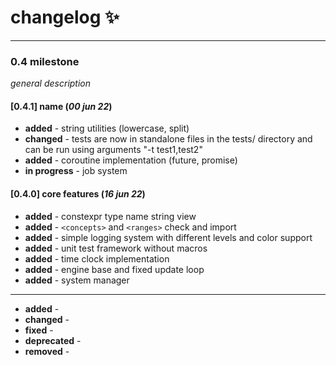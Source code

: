 # changelog :sparkles:

---

### 0.4 milestone

_general description_

#### [0.4.1] name (_00 jun 22_)

- **added** - string utilities (lowercase, split)
- **changed** - tests are now in standalone files in the tests/ directory and can be run using arguments "-t test1,test2"
- **added** - coroutine implementation (future, promise)
- **in progress** - job system

#### [0.4.0] core features (_16 jun 22_)

- **added** - constexpr type name string view
- **added** - `<concepts>` and `<ranges>` check and import
- **added** - simple logging system with different levels and color support
- **added** - unit test framework without macros
- **added** - time clock implementation
- **added** - engine base and fixed update loop
- **added** - system manager

---

- **added** - 
- **changed** - 
- **fixed** -
- **deprecated** -
- **removed** -